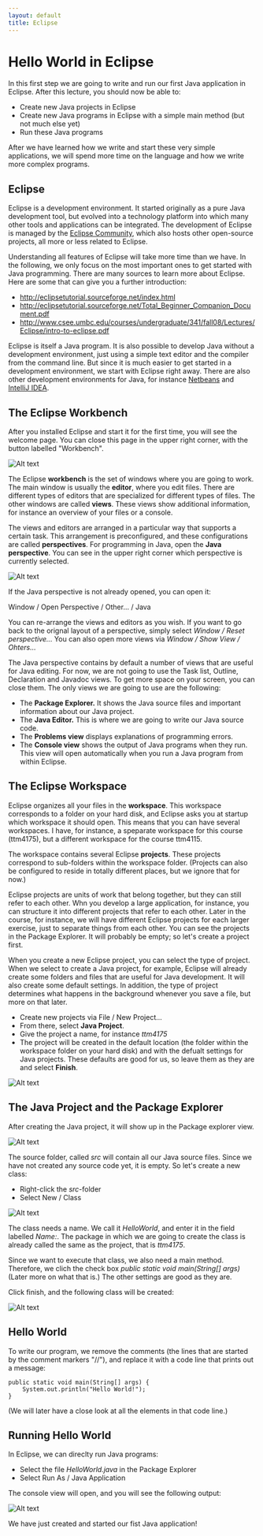 ```yaml
---
layout: default
title: Eclipse
---
```



# Hello World in Eclipse

In this first step we are going to write and run our first Java application in Eclipse.
After this lecture, you should now be able to:

* Create new Java projects in Eclipse
* Create new Java programs in Eclipse with a simple main method (but not much else yet)
* Run these Java programs

After we have learned how we write and start these very simple applications, we will spend more time on the language and how we write more complex programs.


## Eclipse 

Eclipse is a development environment. It started originally as a pure Java development tool, but evolved into a technology platform into which many other tools and applications can be integrated. The development of Eclipse is managed by the [Eclipse Community], which also hosts other open-source projects, all more or less related to Eclipse. 

[Eclipse Community]: http://www.eclipse.org/

Understanding all features of Eclipse will take more time than we have. In the following, we only focus on the most important ones to get started with Java programming. There are many sources to learn more about Eclipse. 
Here are some that can give you a further introduction:

* http://eclipsetutorial.sourceforge.net/index.html
* http://eclipsetutorial.sourceforge.net/Total_Beginner_Companion_Document.pdf
* http://www.csee.umbc.edu/courses/undergraduate/341/fall08/Lectures/Eclipse/intro-to-eclipse.pdf

Eclipse is itself a Java program. It is also possible to develop Java without a development environment, just using a simple text editor and the compiler from the command line. But since it is much easier to get started in a development environment, we start with Eclipse right away. There are also other development environments for Java, for instance [Netbeans] and [IntelliJ IDEA].

[Netbeans]: https://netbeans.org/
[IntelliJ IDEA]: http://www.jetbrains.com/idea/


## The Eclipse Workbench

After you installed Eclipse and start it for the first time, you will see the welcome page. You can close this page in the upper right corner, with the button labelled "Workbench".

![Alt text](images/welcome.png)

The Eclipse **workbench** is the set of windows where you are going to work. The main window is usually the **editor**, where you edit files. There are different types of editors that are specialized for different types of files. The other windows are called **views**. These views show additional information, for instance an overview of your files or a console.

The views and editors are arranged in a particular way that supports a certain task. This arrangement is preconfigured, and these configurations are called **perspectives**. For programming in Java, open the **Java perspective**. You can see in the upper right corner which perspective is currently selected. 

![Alt text](images/perspective.png)

If the Java perspective is not already opened, you can open it:

Window / Open Perspective / Other... / Java 

You can re-arrange the views and editors as you wish. If you want to go back to the orignal layout of a perspective, simply select *Window / Reset perspective...* You can also open more views via *Window / Show View / Ohters...*

The Java perspective contains by default a number of views that are useful for Java editing. For now, we are not going to use the Task list, Outline, Declaration and Javadoc views. To get more space on your screen, you can close them.
The only views we are going to use are the following:

* The **Package Explorer.** It shows the Java source files and important information about our Java project.
* The **Java Editor.** This is where we are going to write our Java source code.
* The **Problems view** displays explanations of programming errors.
* The **Console view** shows the output of Java programs when they run. This view will open automatically when you run a Java program from within Eclipse.


## The Eclipse Workspace

Eclipse organizes all your files in the **workspace**. This workspace corresponds to a folder on your hard disk, and Eclipse asks you at startup which workspace it should open. This means that you can have several workspaces. I have, for instance, a speparate workspace for this course (ttm4175), but a different workspace for the course ttm4115.


The workspace contains several Eclipse **projects**. These projects correspond to sub-folders within the workspace folder. (Projects can also be configured to reside in totally different places, but we ignore that for now.)

Eclipse projects are units of work that belong together, but they can still refer to each other. Whn you develop a large application, for instance, you can structure it into different projects that refer to each other. Later in the course, for instance, we will have different Eclipse projects for each larger exercise, just to separate things from each other.
You can see the projects in the Package Explorer. It will probably be empty; so let's create a project first.

When you create a new Eclipse project, you can select the type of project. When we select to create a Java project, for example, Eclipse will already create some folders and files that are useful for Java development. It will also create some default settings. In addition, the type of project determines what happens in the background whenever you save a file, but more on that later.

* Create new projects via File / New Project...
* From there, select **Java Project**.
* Give the project a name, for instance *ttm4175*
* The project will be created in the default location (the folder within the workspace folder on your hard disk) and with the defualt settings for Java projects. These defaults are good for us, so leave them as they are and select **Finish**.

![Alt text](images/new-project.png)

## The Java Project and the Package Explorer

After creating the Java project, it will show up in the Package explorer view.

![Alt text](images/new-project-view.png)

The source folder, called *src* will contain all our Java source files. Since we have not created any source code yet, it is empty. So let's create a new class:

* Right-click the *src*-folder
* Select New / Class

![Alt text](images/new-class-wizard.png)

The class needs a name. We call it *HelloWorld*, and enter it in the field labelled *Name:*. The package in which we are going to create the class is already called the same as the project, that is *ttm4175*. 

Since we want to execute that class, we also need a main method. Therefore, we clich the check box *public static void main(String[] args)* (Later more on what that is.) The other settings are good as they are.

Click finish, and the following class will be created:

![Alt text](images/new-class-editor.png)

## Hello World

To write our program, we remove the comments (the lines that are started by the comment markers "//"), and replace it with a code line that prints out a message:

	public static void main(String[] args) {
		System.out.println("Hello World!");
	}

(We will later have a close look at all the elements in that code line.)

## Running Hello World

In Eclipse, we can direclty run Java programs:

* Select the file *HelloWorld.java* in the Package Explorer
* Select Run As / Java Application

The console view will open, and you will see the following output:

![Alt text](images/console-hello-world.png)


We have just created and started our fist Java application!